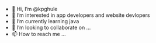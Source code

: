 - 👋 Hi, I’m @kpghule
- 👀 I’m interested in  app developers and website devlopers
- 🌱 I’m currently learning java
- 💞️ I’m looking to collaborate on ...
- 📫 How to reach me ...

<!---
kpghule/kpghule is a ✨ special ✨ repository because its `README.md` (this file) appears on your GitHub profile.
You can click the Preview link to take a look at your changes.
--->
